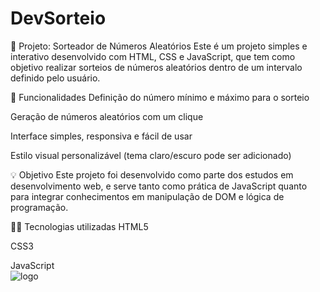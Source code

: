 # DevSorteio
🎲 Projeto: Sorteador de Números Aleatórios
Este é um projeto simples e interativo desenvolvido com HTML, CSS e JavaScript, que tem como objetivo realizar sorteios de números aleatórios dentro de um intervalo definido pelo usuário.

🚀 Funcionalidades
Definição do número mínimo e máximo para o sorteio

Geração de números aleatórios com um clique

Interface simples, responsiva e fácil de usar

Estilo visual personalizável (tema claro/escuro pode ser adicionado)

💡 Objetivo
Este projeto foi desenvolvido como parte dos estudos em desenvolvimento web, e serve tanto como prática de JavaScript quanto para integrar conhecimentos em manipulação de DOM e lógica de programação.

👨‍💻 Tecnologias utilizadas
HTML5

CSS3

JavaScript
<br>
<img src="./assets/Capturar.PNG" alt="logo">
